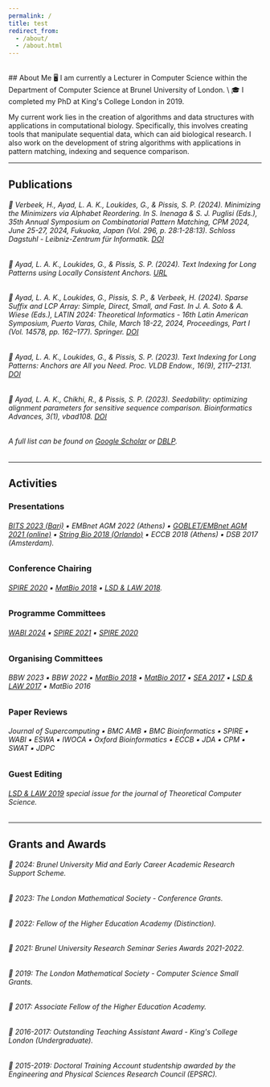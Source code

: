 ```yaml
---
permalink: /
title: test
redirect_from: 
  - /about/
  - /about.html
---
```


<br/>
## About Me
🖥️ I am currently a Lecturer in Computer Science within the Department of Computer Science at Brunel University of London. \
🎓 I completed my PhD at King's College London in 2019.

My current work lies in the creation of algorithms and data structures with applications in computational biology. Specifically, this involves creating tools that manipulate sequential data, which can aid biological research. I also work on the development of string algorithms with applications in pattern matching, indexing and sequence comparison.

***
## Publications
###### 📝 Verbeek, H., Ayad, L. A. K., Loukides, G., & Pissis, S. P. (2024). Minimizing the Minimizers via Alphabet Reordering. In S. Inenaga & S. J. Puglisi (Eds.), 35th Annual Symposium on Combinatorial Pattern Matching, CPM 2024, June 25-27, 2024, Fukuoka, Japan (Vol. 296, p. 28:1-28:13). Schloss Dagstuhl - Leibniz-Zentrum für Informatik. [DOI](https://doi.org/10.4230/LIPICS.CPM.2024.28)

###### 📝 Ayad, L. A. K., Loukides, G., & Pissis, S. P. (2024). Text Indexing for Long Patterns using Locally Consistent Anchors. [URL](https://arxiv.org/abs/2407.11819) 

###### 📝 Ayad, L. A. K., Loukides, G., Pissis, S. P., & Verbeek, H. (2024). Sparse Suffix and LCP Array: Simple, Direct, Small, and Fast. In J. A. Soto & A. Wiese (Eds.), LATIN 2024: Theoretical Informatics - 16th Latin American Symposium, Puerto Varas, Chile, March 18-22, 2024, Proceedings, Part I (Vol. 14578, pp. 162–177). Springer. [DOI](https://doi.org/10.1007/978-3-031-55598-5\_11)

###### 📝 Ayad, L. A. K., Loukides, G., & Pissis, S. P. (2023). Text Indexing for Long Patterns: Anchors are All you Need. Proc. VLDB Endow., 16(9), 2117–2131. [DOI](https://doi.org/10.14778/3598581.3598586)

###### 📝 Ayad, L. A. K., Chikhi, R., & Pissis, S. P. (2023). Seedability: optimizing alignment parameters for sensitive sequence comparison. Bioinformatics Advances, 3(1), vbad108. [DOI](https://doi.org/10.1093/bioadv/vbad108)

###### A full list can be found on [Google Scholar](https://scholar.google.com/citations?hl=en&user=i51w1C0AAAAJ&view_op=list_works&sortby=pubdate) or [DBLP](https://dblp.org/pid/193/1681.html).

***
## Activities 
### Presentations
###### [BITS 2023 (Bari)](https://bioinformatics.it/bits2023/1633/workshop) ▪️ EMBnet AGM 2022 (Athens) ▪️ [GOBLET/EMBnet AGM 2021 (online)](https://www.mygoblet.org/goblet-agm-2021-11-15-october-agenda-and-registration/) ▪️ [String Bio 2018 (Orlando)](http://www.cs.ucf.edu/stringbio2018/) ▪️ ECCB 2018 (Athens) ▪️ DSB 2017 (Amsterdam).

### Conference Chairing 
###### [SPIRE 2020](https://www.cs.ucf.edu/spire2020/) ▪️ [MatBio 2018](https://nms.kcl.ac.uk/informatics/events/MatBio2018/) ▪️ [LSD & LAW 2018](https://nms.kcl.ac.uk/informatics/events/LSD&LAW18/).

### Programme Committees
###### [WABI 2024](https://algo-conference.org/2024/wabi/) ▪️ [SPIRE 2021](https://www.cristal.univ-lille.fr/spire2021/) ▪️ [SPIRE 2020](https://www.cs.ucf.edu/spire2020/)

### Organising Committees
###### BBW 2023 ▪️ BBW 2022 ▪️ [MatBio 2018](https://nms.kcl.ac.uk/informatics/events/MatBio2018/) ▪️ [MatBio 2017](https://nms.kcl.ac.uk/informatics/events/MatBio2017/) ▪️ [SEA 2017](https://nms.kcl.ac.uk/informatics/events/SEA2017/prog.html) ▪️ [LSD & LAW 2017](https://nms.kcl.ac.uk/informatics/events/LSD&LAW17/) ▪️ MatBio 2016

### Paper Reviews
###### Journal of Supercomputing ▪️ BMC AMB ▪️ BMC Bioinformatics ▪️ SPIRE ▪️ WABI ▪️ ESWA ▪️ IWOCA ▪️ Oxford Bioinformatics ▪️ ECCB ▪️ JDA ▪️ CPM ▪️ SWAT ▪️ JDPC

### Guest Editing
###### [LSD & LAW 2019](https://www.journals.elsevier.com/theoretical-computer-science/call-for-papers/27th-london-stringology-days-london-algorithmic-workshop) special issue for the journal of Theoretical Computer Science.

***
## Grants and Awards
###### 🥇 2024: Brunel University Mid and Early Career Academic Research Support Scheme.
###### 🥇 2023: The London Mathematical Society - Conference Grants.
###### 🥇 2022: Fellow of the Higher Education Academy (Distinction).
###### 🥇 2021: Brunel University Research Seminar Series Awards 2021-2022.
###### 🥇 2019: The London Mathematical Society - Computer Science Small Grants.
###### 🥇 2017: Associate Fellow of the Higher Education Academy.
###### 🥇 2016-2017: Outstanding Teaching Assistant Award - King's College London (Undergraduate).
###### 🥇 2015-2019: Doctoral Training Account studentship awarded by the Engineering and Physical Sciences Research Council (EPSRC).
